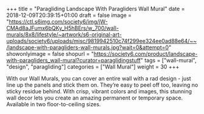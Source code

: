 +++
title = "Paragliding Landscape With Paragliders Wall Mural"
date = 2018-12-09T20:39:15+01:00
draft = false
image = "https://ctl.s6img.com/society6/img/jW-CMAd8aJFumx6bQKy_H5hBErs/w_700/wall-murals/8x8/lifestyle/~artwork/s6-original-art-uploads/society6/uploads/misc/9819942510c74f299ee324ee0ad88e64/~~/landscape-with-paragliders-wall-murals.jpg?wait=0&attempt=0"
showonlyimage = false
shopurl = "https://society6.com/product/landscape-with-paragliders_wall-mural?curator=paraglidingstuff"
tags = ["wall-mural", "design", "paragliding"]
categories = ["Wall Mural"]
weight = 30
+++

With our Wall Murals, you can cover an entire wall with a rad design - just line up the panels and stick them on. They’re easy to peel off too, leaving no sticky residue behind. With crisp, vibrant colors and images, this stunning wall decor lets you create an amazing permanent or temporary space. Available in two floor-to-ceiling sizes.